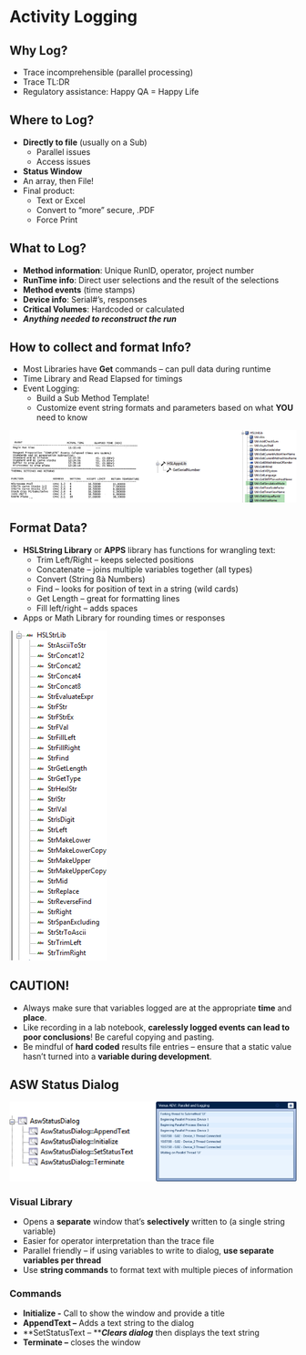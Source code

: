 # Activity Logging

## Why Log?

* Trace incomprehensible (parallel processing)
* Trace TL:DR
* Regulatory assistance: Happy QA = Happy Life

## Where to Log?

* **Directly to file** (usually on a Sub)
  * Parallel issues
  * Access issues
* **Status Window**
* An array, then File!
* Final product:
  * Text or Excel
  * Convert to “more” secure, .PDF
  * Force Print

## What to Log?

* **Method information**: Unique RunID, operator, project number
* **RunTime info**: Direct user selections and the result of the selections
* **Method events** (time stamps)
* **Device info**: Serial#’s, responses
* **Critical Volumes**: Hardcoded or calculated
* _**Anything needed to reconstruct the run**_

## How to collect and format Info?

* Most Libraries have **Get** commands – can pull data during runtime
* Time Library and Read Elapsed for timings
* Event Logging:
  * Build a Sub Method Template!
  * Customize event string formats and parameters based on what **YOU** need to know

![](<../.gitbook/assets/0 (1).png>)

## Format Data?

* **HSLString Library** or **APPS** library has functions for wrangling text:
  * Trim Left/Right – keeps selected positions
  * Concatenate – joins multiple variables together (all types)
  * Convert (String ßà Numbers)
  * Find – looks for position of text in a string (wild cards)
  * Get Length – great for formatting lines
  * Fill left/right – adds spaces
* Apps or Math Library for rounding times or responses

![](<../.gitbook/assets/1 (1).png>)

## CAUTION!

* Always make sure that variables logged are at the appropriate **time** and **place**.
* Like recording in a lab notebook, **carelessly logged events can lead to poor conclusions**! Be careful copying and pasting.
* Be mindful of **hard coded** results file entries – ensure that a static value hasn’t turned into a **variable during development**.

## ASW Status Dialog

![](<../.gitbook/assets/2 (1).png>)

### Visual Library

* Opens a **separate** window that’s **selectively** written to (a single string variable)
* Easier for operator interpretation than the trace file
* Parallel friendly – if using variables to write to dialog, **use separate variables per thread**
* Use **string commands** to format text with multiple pieces of information

### Commands

* **Initialize -** Call to show the window and provide a title
* **AppendText –** Adds a text string to the dialog
* **SetStatusText – **_**Clears dialog**_ then displays the text string
* **Terminate –** closes the window
